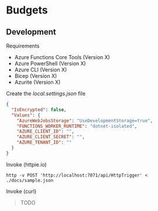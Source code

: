 # Budgets

## Development

Requirements

- Azure Functions Core Tools (Version X)
- Azure PowerShell (Version X)
- Azure CLI (Version X)
- Bicep (Version X)
- Azurite (Version X)

Create the _local.settings.json_ file

```json
{
  "IsEncrypted": false,
  "Values": {
    "AzureWebJobsStorage": "UseDevelopmentStorage=true",
    "FUNCTIONS_WORKER_RUNTIME": "dotnet-isolated",
    "AZURE_CLIENT_ID": "",
    "AZURE_CLIENT_SECRET": "",
    "AZURE_TENANT_ID": ""
  }
}
```

Invoke (httpie.io)

```shell
http -v POST 'http://localhost:7071/api/HttpTrigger' < ./docs/sample.json
```

Invoke (curl)

> TODO
